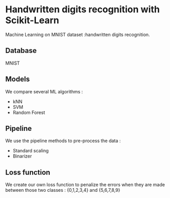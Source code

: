 # Handwritten digits recognition with Scikit-Learn 
Machine Learning on MNIST dataset :handwritten digits recognition. 

## Database
MNIST

## Models
We compare several ML algorithms : 
* kNN
* SVM
* Random Forest

## Pipeline
We use the pipeline methods to pre-process the data :
* Standard scaling
* Binarizer

## Loss function
We create our own loss function to penalize the errors when they are made between those two classes : {0,1,2,3,4} and {5,6,7,8,9}
